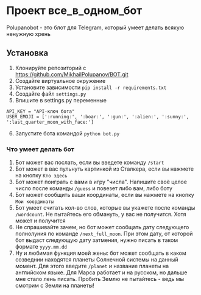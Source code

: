 # Проект все_в_одном_бот

Polupanobot - это блот для Telegram, который умеет делать всякую ненужную хрень

## Установка

1. Клонируйте репозиторий c https://github.com/MikhailPolupanov/BOT.git
2. Создайте виртуальное окружение
3. Установите зависимости `pip install -r requirements.txt`
4. Создайте файл `settings.py`
5. Впишите в settings.py переменные 
```
API_KEY = "API-ключ бота"
USER_EMOJI = [':running:', ':boar:', ':gun:', ':alien:', ':sunny:', ':last_quarter_moon_with_face:']
```
6. Запустите бота командой `python bot.py`

### Что умеет делать бот

1. Бот может вас послать, если вы введете команду `/start`
2. Бот может в вас пульнуть картинкой из Сталкера, если вы нажмете на кнопку `Кто здесь`
3. Бот может поиграть с вами в игру "числа". Напишите своё целое число после команды `/guess` и повезет либо вам, либо боту
4. Бот может сообщить ваши координаты, если вы нажмете на кнопку `Мои координаты`
5. Бот умеет считать кол-во слов, которые вы укажете после команды `/wordcount`. Не пытайтесь его обмануть, у вас не получится. Хотя может и получится
6. Не спрашивайте зачем, но бот может сообщать дату следующего полнолуния по команде `/next_full_moon`. При этом дату, от которой бот выдаст следующую дату затмения, нужно писать в таком формате `yyyy.mm.dd`
7. Ну и любимая функция моей жены: бот может сообщать в каком созведнии находятся планеты Солнечной системы на данный момент. Для этого введите `/planet` и название планеты на английском языке. Для Марса работает и на русском, но дальше мне стало лень писать. Пробить Землю не пытайтесь - ведь мы смотрим с Земли на планеты!
